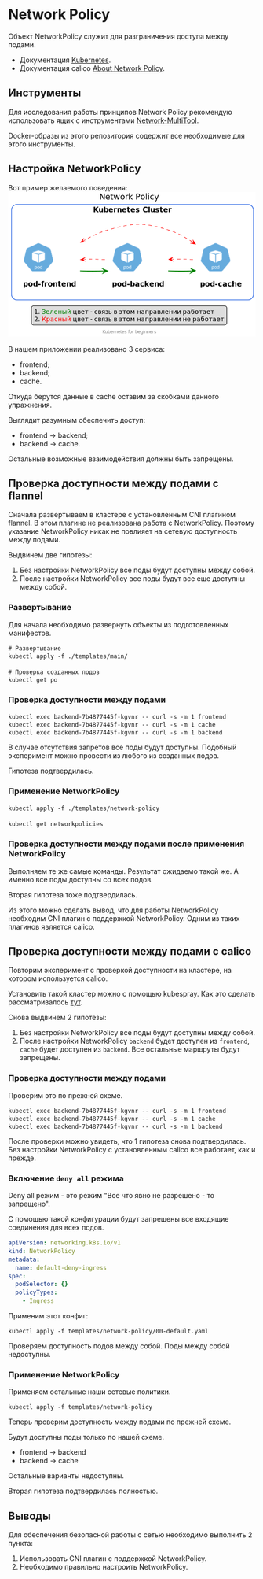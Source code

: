 # Network Policy
Объект NetworkPolicy служит для разграничения доступа между подами.

- Документация [Kubernetes](https://kubernetes.io/docs/concepts/services-networking/network-policies/).
- Документация calico [About Network Policy](https://docs.projectcalico.org/about/about-network-policy).

## Инструменты
Для исследования работы принципов Network Policy рекомендую использовать ящик с инструментами [Network-MultiTool](https://github.com/Praqma/Network-MultiTool).

Docker-образы из этого репозитория содержит все необходимые для этого инструменты.

## Настройка NetworkPolicy
Вот пример желаемого поведения:
![NetworkPolicy](./images/network-policy.png)

В нашем приложении реализовано 3 сервиса:
- frontend; 
- backend; 
- cache.

Откуда берутся данные в cache оставим за скобками данного упражнения.
 
Выглядит разумным обеспечить доступ:
- frontend -> backend;
- backend -> cache.

Остальные возможные взаимодействия должны быть запрещены. 

## Проверка доступности между подами с flannel
Сначала развертываем в кластере с установленным CNI плагином flannel.
В этом плагине не реализована работа с NetworkPolicy. 
Поэтому указание NetworkPolicy никак не повлияет на сетевую доступность между подами.

Выдвинем две гипотезы:
1. Без настройки NetworkPolicy все поды будут доступны между собой.
1. После настройки NetworkPolicy все поды будут все еще доступны между собой.

### Развертывание
Для начала необходимо развернуть объекты из подготовленных манифестов.
```shell script
# Развертывание
kubectl apply -f ./templates/main/

# Проверка созданных подов
kubectl get po
``` 

### Проверка доступности между подами
```shell script
kubectl exec backend-7b4877445f-kgvnr -- curl -s -m 1 frontend
kubectl exec backend-7b4877445f-kgvnr -- curl -s -m 1 cache
kubectl exec backend-7b4877445f-kgvnr -- curl -s -m 1 backend
```
В случае отсутствия запретов все поды будут доступны. 
Подобный эксперимент можно провести из любого из созданных подов.

Гипотеза подтвердилась.

### Применение NetworkPolicy
```shell script
kubectl apply -f ./templates/network-policy

kubectl get networkpolicies
```

### Проверка доступности между подами после применения NetworkPolicy
Выполняем те же самые команды. Результат ожидаемо такой же.
А именно все поды доступны со всех подов.

Вторая гипотеза тоже подтвердилась.

Из этого можно сделать вывод, что для работы NetworkPolicy необходим CNI плагин с поддержкой NetworkPolicy.
Одним из таких плагинов является calico.

## Проверка доступности между подами с calico
Повторим эксперимент с проверкой доступности на кластере, на котором используется calico.

Установить такой кластер можно с помощью kubespray. Как это сделать рассматривалось [тут](../../15-install/30-kubespray/README.md).

Снова выдвинем 2 гипотезы:
1. Без настройки NetworkPolicy все поды будут доступны между собой.
1. После настройки NetworkPolicy `backend` будет доступен из `frontend`, `cache` будет доступен из `backend`. Все остальные маршруты будут запрещены.

### Проверка доступности между подами
Проверим это по прежней схеме.
```shell script
kubectl exec backend-7b4877445f-kgvnr -- curl -s -m 1 frontend
kubectl exec backend-7b4877445f-kgvnr -- curl -s -m 1 cache
kubectl exec backend-7b4877445f-kgvnr -- curl -s -m 1 backend
```

После проверки можно увидеть, что 1 гипотеза снова подтвердилась.
Без настройки NetworkPolicy с установленным calico все работает, как и прежде.

### Включение `deny all` режима
Deny all режим - это режим "Все что явно не разрешено - то запрещено". 

С помощью такой конфигурации будут запрещены все входящие соединения для всех подов.
```yaml
apiVersion: networking.k8s.io/v1
kind: NetworkPolicy
metadata:
  name: default-deny-ingress
spec:
  podSelector: {}
  policyTypes:
    - Ingress
```

Применим этот конфиг:
```shell script
kubectl apply -f templates/network-policy/00-default.yaml
```

Проверяем доступность подов между собой.
Поды между собой недоступны.

### Применение NetworkPolicy
Применяем остальные наши сетевые политики. 
```shell script
kubectl apply -f templates/network-policy
```

Теперь проверим доступность между подами по прежней схеме.

Будут доступны поды только по нашей схеме.
- frontend -> backend
- backend -> cache

Остальные варианты недоступны.

Вторая гипотеза подтвердилась полностью.

## Выводы
Для обеспечения безопасной работы с сетью необходимо выполнить 2 пункта:
1. Использовать CNI плагин с поддержкой NetworkPolicy.
1. Необходимо правильно настроить NetworkPolicy.
